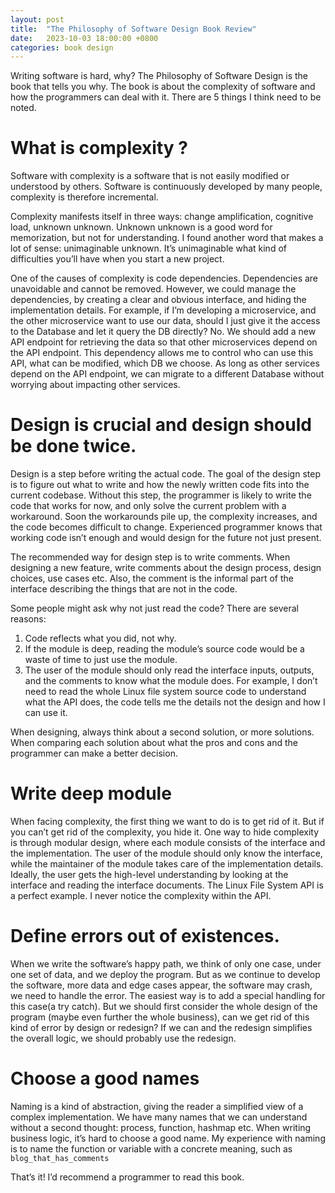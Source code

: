 ```yaml
---
layout: post
title:  "The Philosophy of Software Design Book Review"
date:   2023-10-03 18:00:00 +0800
categories: book design 
---
```


Writing software is hard, why? The Philosophy of Software Design is the book that tells you why. The book is about the complexity of software and how the programmers can deal with it. There are 5 things I think need to be noted.


# What is complexity ?

Software with complexity is a software that is not easily modified or understood by others. Software is continuously developed by many people, complexity is therefore incremental.

Complexity manifests itself in three ways: change amplification, cognitive load, unknown unknown. Unknown unknown is a good word for memorization, but not for understanding.  I found another word that makes a lot of sense: unimaginable unknown. It&rsquo;s unimaginable what kind of difficulties you&rsquo;ll have when you start a new project.

One of the causes of complexity is code dependencies. Dependencies are unavoidable and cannot be removed. However, we could manage the dependencies, by creating a clear and obvious interface, and hiding the implementation details. For example, if I&rsquo;m developing a microservice, and the other microservice want to use our data, should I just give it the access to the Database and let it query the DB directly? No. We should add a new API endpoint for retrieving the data so that other microservices depend on the API endpoint. This dependency allows me to control who can use this API, what can be modified, which DB we choose. As long as other services depend on the API endpoint, we can migrate to a different Database without worrying about impacting other services.


# Design is crucial and design should be done twice.

Design is a step before writing the actual code. The goal of the design step is to figure out what to write and how the newly written code fits into the current codebase. Without this step, the programmer is likely to write the code that works for now, and only solve the current problem with a workaround. Soon the workarounds pile up, the complexity increases, and the code becomes difficult to change. Experienced programmer knows that working code isn&rsquo;t enough and would design for the future not just present.

The recommended way for design step is to write comments. When designing a new feature, write comments about the design process, design choices, use cases etc. Also, the comment is the informal part of the interface describing the things that are not in the code.

Some people might ask why not just read the code? There are several reasons:

1.  Code reflects what you did, not why.
2.  If the module is deep, reading the module&rsquo;s source code would be a waste of time to just use the module.
3.  The user of the module should only read the interface inputs, outputs, and the comments to know what the module does. For example, I don&rsquo;t need to read the whole Linux file system source code to understand what the API does, the code tells me the details not the design and how I can use it.

When designing, always think about a second solution, or more solutions. When comparing each solution about what the pros and cons and the programmer can make a better decision.


# Write deep module

When facing complexity, the first thing we want to do is to get rid of it. But if you can&rsquo;t get rid of the complexity, you hide it. One way to hide complexity is through modular design, where each module consists of the interface and the implementation. The user of the module should only know the interface, while the maintainer of the module takes care of the implementation details. Ideally, the user gets the high-level understanding by looking at the interface and reading the interface documents. The Linux File System API is a perfect example. I never notice the complexity within the API.


# Define errors out of existences.

When we write the software&rsquo;s happy path, we think of only one case, under one set of data, and we deploy the program. But as we continue to develop the software, more data and edge cases appear, the software may crash, we need to handle the error. The easiest way is to add a special handling for this case(a try catch). But we should first consider the whole design of the program (maybe even further the whole business), can we get rid of this kind of error by design or redesign? If we can and the redesign simplifies the overall logic, we should probably use the redesign.


# Choose a good names

Naming is a kind of abstraction, giving the reader a simplified view of a complex implementation. We have many names that we can understand without a second thought: process, function, hashmap etc. When writing business logic, it&rsquo;s hard to choose a good name. My experience with naming is to name the function or variable with a concrete meaning, such as `blog_that_has_comments`


That&rsquo;s it! I&rsquo;d recommend a programmer to read this book.

